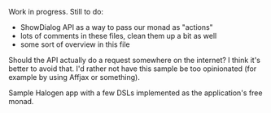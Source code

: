 Work in progress. Still to do:
- ShowDialog API as a way to pass our monad as "actions"
- lots of comments in these files, clean them up a bit as well
- some sort of overview in this file

Should the API actually do a request somewhere on the internet? I think it's better to avoid that. I'd rather not
have this sample be too opinionated (for example by using Affjax or something).

Sample Halogen app with a few DSLs implemented as the application's free monad.